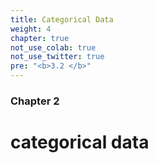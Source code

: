 ```yaml
---
title: Categorical Data
weight: 4
chapter: true
not_use_colab: true
not_use_twitter: true
pre: "<b>3.2 </b>"
---
```


### Chapter 2

# categorical data
